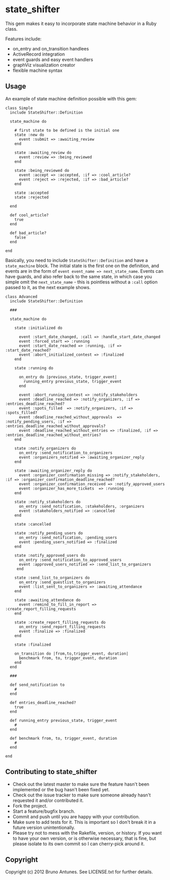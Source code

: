 state\_shifter
==============

This gem makes it easy to incorporate state machine behavior in a Ruby class.

Features include:

* on\_entry and on\_transition handlees
* ActiveRecord integration
* event guards and easy event handlers
* graphViz visualization creator
* flexible machine syntax

Usage
-----

An example of state machine definition possible with this gem:

```
class Simple
  include StateShifter::Definition

  state_machine do

    # first state to be defined is the initial one
    state :new do
      event :submit => :awaiting_review
    end

    state :awaiting_review do
      event :review => :being_reviewed
    end

    state :being_reviewed do
      event :accept => :accepted, :if => :cool_article?
      event :reject => :rejected, :if => :bad_article?
    end

    state :accepted
    state :rejected

  end

  def cool_article?
    true
  end

  def bad_article?
    false
  end

end
```

Basically, you need to include ```StateShifter::Definition``` and have a ```state_machine``` block. The initial state is the first one on the definition, and events are in the form of ```event event_name => next_state_name```. Events can have guards, and also refer back to the same state, in which case you simple omit the ```next_state_name``` - this is pointless without a ```:call``` option passed to it, as the next example shows.

```
class Advanced
  include StateShifter::Definition

  ###

  state_machine do

    state :initialized do

      event :start_date_changed, :call => :handle_start_date_changed
      event :forced_start => :running
      event :start_date_reached => :running, :if => :start_date_reached?
      event :abort_initialized_contest => :finalized
    end

    state :running do

      on_entry do |previous_state, trigger_event|
        running_entry previous_state, trigger_event
      end

      event :abort_running_contest => :notify_stakeholders
      event :deadline_reached => :notify_organizers, :if => :entries_deadline_reached?
      event :spots_filled  => :notify_organizers, :if => :spots_filled?
      event :deadline_reached_without_approvals  => :notify_pending_users, :if => :entries_deadline_reached_without_approvals?
      event :deadline_reached_without_entries => :finalized, :if => :entries_deadline_reached_without_entries?
    end

    state :notify_organizers do
      on_entry :send_notification_to_organizers
      event :organizers_notified => :awaiting_organizer_reply
    end

    state :awaiting_organizer_reply do
      event :organizer_confirmation_missing => :notify_stakeholders, :if => :organizer_confirmation_deadline_reached?
      event :organizer_confirmation_received => :notify_approved_users
      event :organizer_has_more_tickets  => :running
    end

    state :notify_stakeholders do
      on_entry :send_notification, :stakeholders, :organizers
      event :stakeholders_notified => :cancelled
    end

    state :cancelled

    state :notify_pending_users do
      on_entry :send_notification, :pending_users
      event :pending_users_notified => :finalized
    end

    state :notify_approved_users do
      on_entry :send_notification_to_approved_users
      event :approved_users_notified => :send_list_to_organizers
     end

    state :send_list_to_organizers do
      on_entry :send_guestlist_to_organizers
      event :list_sent_to_organizers => :awaiting_attendance
    end

    state :awaiting_attendance do
      event :remind_to_fill_in_report => :create_report_filling_requests
    end

    state :create_report_filling_requests do
      on_entry :send_report_filling_requests
      event :finalize => :finalized
    end

    state :finalized

    on_transition do |from,to,trigger_event, duration|
      benchmark from, to, trigger_event, duration
    end
  end

  ###

  def send_notification to
    #
  end

  def entries_deadline_reached?
    true
  end

  def running_entry previous_state, trigger_event
    #
  end

  def benchmark from, to, trigger_event, duration
    #
  end

end
```

Contributing to state\_shifter
------------------------------

* Check out the latest master to make sure the feature hasn't been implemented or the bug hasn't been fixed yet.
* Check out the issue tracker to make sure someone already hasn't requested it and/or contributed it.
* Fork the project.
* Start a feature/bugfix branch.
* Commit and push until you are happy with your contribution.
* Make sure to add tests for it. This is important so I don't break it in a future version unintentionally.
* Please try not to mess with the Rakefile, version, or history. If you want to have your own version, or is otherwise necessary, that is fine, but please isolate to its own commit so I can cherry-pick around it.

Copyright
---------

Copyright (c) 2012 Bruno Antunes. See LICENSE.txt for
further details.
